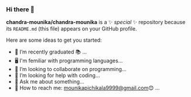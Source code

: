 ### Hi there 👋


**chandra-mounika/chandra-mounika** is a ✨ _special_ ✨ repository because its `README.md` (this file) appears on your GitHub profile.

Here are some ideas to get you started:

- 📙 I’m recently graduated 📚 ...
- 🖥 I'm femiliar with programming languages...
- 👀 I’m looking to collaborate on programming...
- 🤔 I’m looking for help with coding...
- 💬 Ask me about something...
- 🚗 How to reach me: mounikapichikala9999@gmail.com😊 ...


